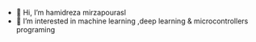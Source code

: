 - 👋 Hi, I’m hamidreza mirzapourasl
- 👀 I’m interested in machine learning ,deep learning & microcontrollers programing

<!---
hamidrezamirzapour/hamidrezamirzapour is a ✨ special ✨ repository because its `README.md` (this file) appears on your GitHub profile.
You can click the Preview link to take a look at your changes.
--->
